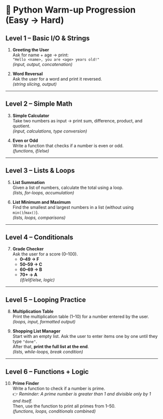 # 🐍 Python Warm-up Progression (Easy → Hard)

## Level 1 – Basic I/O & Strings
1. **Greeting the User**  
   Ask for name + age → print:  
   `"Hello <name>, you are <age> years old!"`  
   *(input, output, concatenation)*  

2. **Word Reversal**  
   Ask the user for a word and print it reversed.  
   *(string slicing, output)*  

---

## Level 2 – Simple Math
3. **Simple Calculator**  
   Take two numbers as input → print sum, difference, product, and quotient.  
   *(input, calculations, type conversion)*  

4. **Even or Odd**  
   Write a function that checks if a number is even or odd.  
   *(functions, if/else)*  

---

## Level 3 – Lists & Loops
5. **List Summation**  
   Given a list of numbers, calculate the total using a loop.  
   *(lists, for-loops, accumulation)*  

6. **List Minimum and Maximum**  
   Find the smallest and largest numbers in a list (without using `min()`/`max()`).  
   *(lists, loops, comparisons)*  

---

## Level 4 – Conditionals
7. **Grade Checker**  
   Ask the user for a score (0–100).  
   - **0–49 → F**  
   - **50–59 → C**  
   - **60–69 → B**  
   - **70+ → A**  
   *(if/elif/else, logic)*  

---

## Level 5 – Looping Practice
8. **Multiplication Table**  
   Print the multiplication table (1–10) for a number entered by the user.  
   *(loops, input, formatted output)*  

9. **Shopping List Manager**  
   Start with an empty list. Ask the user to enter items one by one until they type `"done"`.  
   After that, **print the full list at the end**.  
   *(lists, while-loops, break condition)*  

---

## Level 6 – Functions + Logic
10. **Prime Finder**  
   Write a function to check if a number is prime.  
   👉 *Reminder: A prime number is greater than 1 and divisible only by 1 and itself.*  
   Then, use the function to print all primes from 1–50.  
   *(functions, loops, conditionals combined)*  
